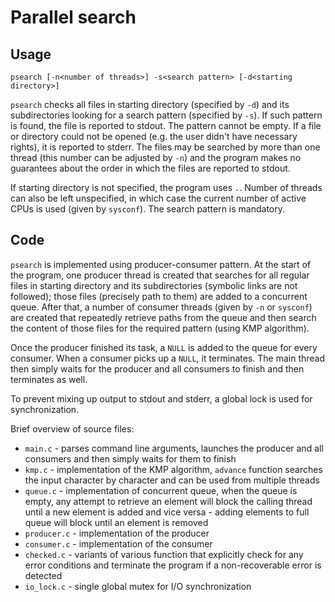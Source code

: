 Parallel search
===============

Usage
-----

    psearch [-n<number of threads>] -s<search pattern> [-d<starting directory>]

`psearch` checks all files in starting directory (specified by `-d`) and its subdirectories looking for a search pattern (specified by `-s`). If such pattern is found, the file is reported to stdout. The pattern cannot be empty. If a file or directory could not be opened (e.g. the user didn't have necessary rights), it is reported to stderr. The files may be searched by more than one thread (this number can be adjusted by `-n`) and the program makes no guarantees about the order in which the files are reported to stdout.

If starting directory is not specified, the program uses `.`. Number of threads can also be left unspecified, in which case the current number of active CPUs is used (given by `sysconf`). The search pattern is mandatory.

Code
----

`psearch` is implemented using producer-consumer pattern. At the start of the program, one producer thread is created that searches for all regular files in starting directory and its subdirectories (symbolic links are not followed); those files (precisely path to them) are added to a concurrent queue. After that, a number of consumer threads (given by `-n` or `sysconf`) are created that repeatedly retrieve paths from the queue and then search the content of those files for the required pattern (using KMP algorithm).

Once the producer finished its task, a `NULL` is added to the queue for every consumer. When a consumer picks up a `NULL`, it terminates. The main thread then simply waits for the producer and all consumers to finish and then terminates as well.

To prevent mixing up output to stdout and stderr, a global lock is used for synchronization.

Brief overview of source files:

 * `main.c` - parses command line arguments, launches the producer and all consumers and then simply waits for them to finish
 * `kmp.c` - implementation of the KMP algorithm, `advance` function searches the input character by character and can be used from multiple threads
 * `queue.c` - implementation of concurrent queue, when the queue is empty, any attempt to retrieve an element will block the calling thread until a new element is added and vice versa - adding elements to full queue will block until an element is removed
 * `producer.c` - implementation of the producer
 * `consumer.c` - implementation of the consumer
 * `checked.c` - variants of various function that explicitly check for any error conditions and terminate the program if a non-recoverable error is detected
 * `io_lock.c` - single global mutex for I/O synchronization

